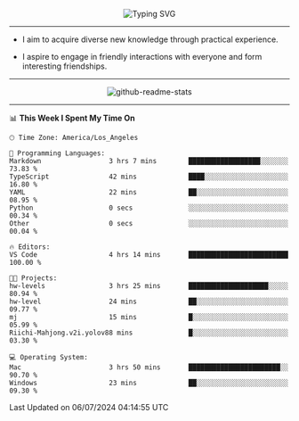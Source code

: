 <p align="center">
  <img src="https://readme-typing-svg.demolab.com?font=Fira+Code&weight=500&size=32&duration=2500&pause=1600&center=true&vCenter=true&random=false&width=1024&height=64&lines=Hi+there+%F0%9F%91%8B;I'm+delighted+you+could+make+it+here+%F0%9F%8E%89;I'm+Harry%2C+a+college+student+still+finding+my+way" alt="Typing SVG" />
</p>


---


- I aim to acquire diverse new knowledge through practical experience.

- I aspire to engage in friendly interactions with everyone and form interesting friendships.


---


<p align="center">
  <img src="https://github-readme-stats.vercel.app/api?username=Harry-Jing&show_icons=true" alt="github-readme-stats"/>
</p>


---

<!--START_SECTION:waka-->
📊 **This Week I Spent My Time On** 

```text
🕑︎ Time Zone: America/Los_Angeles

💬 Programming Languages: 
Markdown                 3 hrs 7 mins        ██████████████████░░░░░░░   73.83 % 
TypeScript               42 mins             ████░░░░░░░░░░░░░░░░░░░░░   16.80 % 
YAML                     22 mins             ██░░░░░░░░░░░░░░░░░░░░░░░   08.95 % 
Python                   0 secs              ░░░░░░░░░░░░░░░░░░░░░░░░░   00.34 % 
Other                    0 secs              ░░░░░░░░░░░░░░░░░░░░░░░░░   00.04 % 

🔥 Editors: 
VS Code                  4 hrs 14 mins       █████████████████████████   100.00 % 

🐱‍💻 Projects: 
hw-levels                3 hrs 25 mins       ████████████████████░░░░░   80.94 % 
hw-level                 24 mins             ██░░░░░░░░░░░░░░░░░░░░░░░   09.77 % 
mj                       15 mins             █░░░░░░░░░░░░░░░░░░░░░░░░   05.99 % 
Riichi-Mahjong.v2i.yolov88 mins              █░░░░░░░░░░░░░░░░░░░░░░░░   03.30 % 

💻 Operating System: 
Mac                      3 hrs 50 mins       ███████████████████████░░   90.70 % 
Windows                  23 mins             ██░░░░░░░░░░░░░░░░░░░░░░░   09.30 % 
```


 Last Updated on 06/07/2024 04:14:55 UTC
<!--END_SECTION:waka-->
